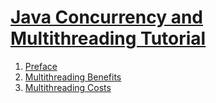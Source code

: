 # [Java Concurrency and Multithreading Tutorial](http://tutorials.jenkov.com/java-concurrency/index.html)
1. [Preface](https://github.com/keer2345/reading-notes/issues/3)
2. [Multithreading Benefits](https://github.com/keer2345/reading-notes/issues/4)
3. [Multithreading Costs](https://github.com/keer2345/reading-notes/issues/5)
